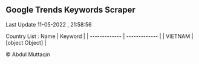 

## Google Trends Keywords Scraper 
 
Last Update 11-05-2022 , 21:58:56

Country List :
 Name  | Keyword |
| ------------- | ------------- |
| VIETNAM | [object Object] |



© Abdul Muttaqin 
